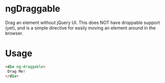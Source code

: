 ngDraggable
===========

Drag an element without jQuery UI. This does NOT have droppable support (yet), and is a simple directive for easily moving an element around in the browser.

# Usage
```html
<div ng-draggable>
 Drag Me!
</div>
```
